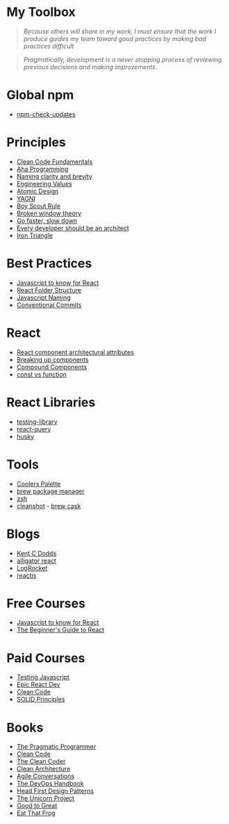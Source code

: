 My Toolbox
===

> <em>Because others will share in my work, I must ensure that the work I produce guides my team toward good practices by
making bad practices difficult</em>

> <em>Pragmatically, development is a never stopping process of reviewing previous decisions and making improvements.</em>

# Global npm
- [npm-check-updates](https://www.npmjs.com/package/npm-check-updates)

# Principles
- [Clean Code Fundamentals](https://www.youtube.com/watch?v=Wibk0IfjfaI&t=8s)
- [Aha Programming](https://kentcdodds.com/blog/aha-programming)
- [Naming clarity and brevity](https://signalvnoise.com/posts/3250-clarity-over-brevity-in-variable-and-method-names)
- [Engineering Values](https://laptrinhx.com/engineering-values-765015182/)
- [Atomic Design](https://bradfrost.com/blog/post/atomic-web-design/)
- [YAGNI](https://deviq.com/principles/yagni)
- [Boy Scout Rule](https://biratkirat.medium.com/step-8-the-boy-scout-rule-robert-c-martin-uncle-bob-9ac839778385)
- [Broken window theory](https://blog.codinghorror.com/the-broken-window-theory/)
- [Go faster, slow down](https://www.infoq.com/articles/slow-down-go-faster/)
- [Every developer should be an architect](https://dzone.com/articles/the-architect-title-over-specialization)
- [Iron Triangle](https://www.visual-paradigm.com/project-management/what-is-iron-triangle-of-projects/)

# Best Practices
- [Javascript to know for React](https://kentcdodds.com/blog/javascript-to-know-for-react)
- [React Folder Structure](https://www.robinwieruch.de/react-folder-structure)
- [Javascript Naming](https://www.robinwieruch.de/javascript-naming-conventions)
- [Conventional Commits](https://www.conventionalcommits.org/en/v1.0.0-beta.2/)

# React
- [React component architectural attributes](https://dmitripavlutin.com/7-architectural-attributes-of-a-reliable-react-component/)
- [Breaking up components](https://kentcdodds.com/blog/when-to-break-up-a-component-into-multiple-components)
- [Compound Components](https://kentcdodds.com/blog/compound-components-with-react-hooks)
- [const vs function](https://dev.to/ugglr/react-functional-components-const-vs-function-2kj9)

# React Libraries
- [testing-library](https://testing-library.com/docs/)
- [react-query](https://react-query.tanstack.com/)
- [husky](https://typicode.github.io/husky/#/)

# Tools
- [Coolers Palette](https://coolors.co/e4572e-29335c-f3a712-a8c686-669bbc)
- [brew package manager](https://brew.sh/)
- [zsh](https://ohmyz.sh/)
- [cleanshot](https://cleanshot.com/) - [brew cask](https://formulae.brew.sh/cask/cleanshot)   

# Blogs
- [Kent C Dodds](https://kentcdodds.com/blog/)
- [alligator react](https://alligator.io/react)
- [LogRocket](https://blog.logrocket.com/tag/react/)
- [reactjs](https://reactjs.org/blog/all.html/)

# Free Courses
- [Javascript to know for React](https://kentcdodds.com/blog/javascript-to-know-for-react)
- [The Beginner's Guide to React](https://egghead.io/courses/the-beginner-s-guide-to-react)

# Paid Courses
- [Testing Javascript](https://testingjavascript.com/)
- [Epic React Dev](https://epicreact.dev/)
- [Clean Code](https://cleancoders.com/series/clean-code)
- [SOLID Principles](https://cleancoders.com/series/clean-code)

# Books
- [The Pragmatic Programmer](https://www.amazon.com/Pragmatic-Programmer-Anniversary-Journey-Mastery/dp/B0833FBNHV/ref=sr_1_1?crid=1C6AKTPHDL6N5&dchild=1&keywords=pragmatic+programmer&qid=1625860217&sprefix=pragmati%2Caps%2C305&sr=8-1)
- [Clean Code](https://www.amazon.com/Clean-Code-Handbook-Software-Craftsmanship/dp/0132350882/ref=sr_1_1?dchild=1&keywords=clean+code&qid=1625860079&sr=8-1)
- [The Clean Coder](https://www.amazon.com/Clean-Coder-Conduct-Professional-Programmers/dp/0137081073/ref=sr_1_2?dchild=1&keywords=clean+coder&qid=1625860133&sr=8-2)
- [Clean Architecture](https://www.amazon.com/Clean-Architecture-Craftsmans-Software-Structure/dp/0134494164/ref=sr_1_1?dchild=1&keywords=clean+architecture&qid=1625860183&sr=8-1)
- [Agile Conversations](https://www.amazon.com/gp/product/B07YZP8LC9/ref=ppx_yo_dt_b_search_asin_title?ie=UTF8&psc=1)
- [The DevOps Handbook](https://www.amazon.com/gp/product/B01M9ASFQ3/ref=ppx_yo_dt_b_search_asin_title?ie=UTF8&psc=1)
- [Head First Design Patterns](https://www.amazon.com/gp/product/0596007124/ref=ppx_yo_dt_b_search_asin_title?ie=UTF8&psc=1)
- [The Unicorn Project](https://www.amazon.com/gp/product/B07QT9QR41/ref=ppx_yo_dt_b_search_asin_title?ie=UTF8&psc=1)
- [Good to Great](https://www.amazon.com/gp/product/0066620996/ref=ppx_yo_dt_b_search_asin_title?ie=UTF8&psc=1)
- [Eat That Frog](https://www.amazon.com/gp/product/B001AFF25W/ref=ppx_yo_dt_b_search_asin_title?ie=UTF8&psc=1)
